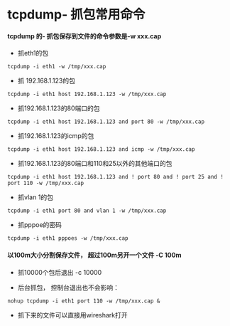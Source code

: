 # tcpdump- 抓包常用命令
 #### tcpdump 的- 抓包保存到文件的命令参数是-w xxx.cap

- 抓eth1的包
```
tcpdump -i eth1 -w /tmp/xxx.cap
```
- 抓 192.168.1.123的包
```
tcpdump -i eth1 host 192.168.1.123 -w /tmp/xxx.cap
```
- 抓192.168.1.123的80端口的包
```
tcpdump -i eth1 host 192.168.1.123 and port 80 -w /tmp/xxx.cap
```
- 抓192.168.1.123的icmp的包
```
tcpdump -i eth1 host 192.168.1.123 and icmp -w /tmp/xxx.cap
```
- 抓192.168.1.123的80端口和110和25以外的其他端口的包
```
tcpdump -i eth1 host 192.168.1.123 and ! port 80 and ! port 25 and ! port 110 -w /tmp/xxx.cap
```
- 抓vlan 1的包
```
tcpdump -i eth1 port 80 and vlan 1 -w /tmp/xxx.cap
```
- 抓pppoe的密码
```
tcpdump -i eth1 pppoes -w /tmp/xxx.cap
```

#### 以100m大小分割保存文件， 超过100m另开一个文件 -C 100m

- 抓10000个包后退出 -c 10000

- 后台抓包， 控制台退出也不会影响：
```
nohup tcpdump -i eth1 port 110 -w /tmp/xxx.cap &
```
- 抓下来的文件可以直接用wireshark打开